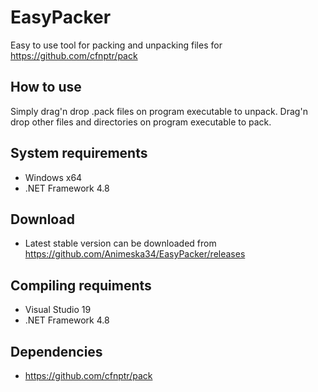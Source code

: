 # EasyPacker
Easy to use tool for packing and unpacking files for https://github.com/cfnptr/pack
## How to use
Simply drag'n drop .pack files on program executable to unpack.
Drag'n drop other files and directories on program executable to pack.

## System requirements
* Windows x64
* .NET Framework 4.8

## Download
* Latest stable version can be downloaded from https://github.com/Animeska34/EasyPacker/releases

## Compiling requiments
* Visual Studio 19
* .NET Framework 4.8

## Dependencies
* https://github.com/cfnptr/pack
